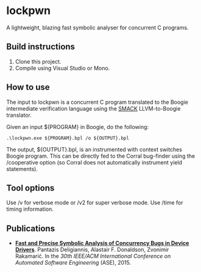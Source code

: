 lockpwn
====================
A lightweight, blazing fast symbolic analyser for concurrent C programs.

## Build instructions
1. Clone this project.
1. Compile using Visual Studio or Mono.

## How to use

The input to lockpwn is a concurrent C program translated to the Boogie intermediate verification language using the [SMACK](https://github.com/smackers/smack) LLVM-to-Boogie translator.

Given an input ${PROGRAM} in Boogie, do the following:

```
.\lockpwn.exe ${PROGRAM}.bpl /o ${OUTPUT}.bpl
```

The output, ${OUTPUT}.bpl, is an instrumented with context switches Boogie program. This can be directly fed to the Corral bug-finder using the /cooperative option (so Corral does not automatically instrument yield statements).

## Tool options

Use /v for verbose mode or /v2 for super verbose mode. Use /time for timing information.

## Publications
- **[Fast and Precise Symbolic Analysis of Concurrency Bugs in Device Drivers](http://multicore.doc.ic.ac.uk/publications/ase-15.html)**. Pantazis Deligiannis, Alastair F. Donaldson, Zvonimir Rakamarić. In the *30th IEEE/ACM International Conference on Automated Software Engineering* (ASE), 2015.
